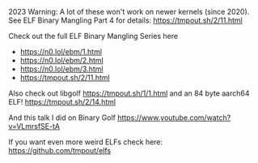 2023 Warning: A lot of these won't work on newer kernels (since 2020). See ELF Binary Mangling Part 4 for details: https://tmpout.sh/2/11.html

Check out the full ELF Binary Mangling Series here

- https://n0.lol/ebm/1.html
- https://n0.lol/ebm/2.html
- https://n0.lol/ebm/3.html
- https://tmpout.sh/2/11.html

Also check out libgolf https://tmpout.sh/1/1.html and an 84 byte aarch64 ELF! https://tmpout.sh/2/14.html 

And this talk I did on Binary Golf https://www.youtube.com/watch?v=VLmrsfSE-tA 

If you want even more weird ELFs check here: https://github.com/tmpout/elfs
